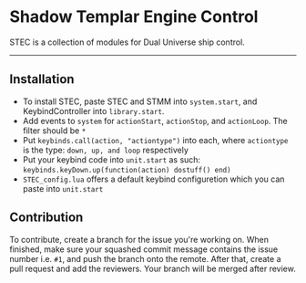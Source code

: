 Shadow Templar Engine Control
===================
STEC is a collection of modules for Dual Universe ship control.

----------

Installation
-------------
- To install STEC, paste STEC and STMM into `system.start`, and KeybindController into `library.start`.
- Add events to `system` for `actionStart`, `actionStop`, and `actionLoop`. The filter should be `*`
- Put `keybinds.call(action, "actiontype")` into each, where `actiontype` is the type: `down, up, and loop` respectively
- Put your keybind code into `unit.start` as such: `keybinds.keyDown.up(function(action) dostuff() end)`
- `STEC_config.lua` offers a default keybind configuretion which you can paste into `unit.start`

Contribution
------------
To contribute, create a branch for the issue you're working on. When finished, make sure your squashed commit message contains the issue number i.e. `#1`, and push the branch onto the remote.
After that, create a pull request and add the reviewers. Your branch will be merged after review.